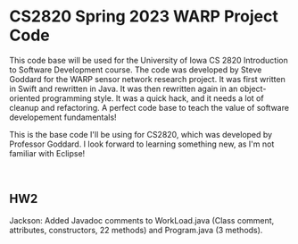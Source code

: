 # CS2820 Spring 2023 WARP Project Code
This code base will be used for the University of Iowa CS 2820 Introduction to Software
Development course. The code was developed by Steve Goddard for the WARP sensor network 
research project. It was first written in Swift and rewritten in Java. It was then 
rewritten again in an object-oriented programming style. It was a quick
hack, and it needs a lot of cleanup and refactoring. A perfect code base to teach
the value of software developement fundamentals!


This is the base code I'll be using for CS2820, which was developed by Professor Goddard. I look forward to learning something new, as I'm not familiar with Eclipse!

<br>

## HW2
Jackson: Added Javadoc comments to WorkLoad.java (Class comment, attributes, constructors, 22 methods) and Program.java (3 methods). 